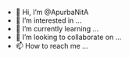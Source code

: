 - 👋 Hi, I’m @ApurbaNitA
- 👀 I’m interested in ...
- 🌱 I’m currently learning ...
- 💞️ I’m looking to collaborate on ...
- 📫 How to reach me ...

<!---
ApurbaNitA/ApurbaNitA is a ✨ special ✨ repository because its `README.md` (this file) appears on your GitHub profile.
You can click the Preview link to take a look at your changes.
--->
